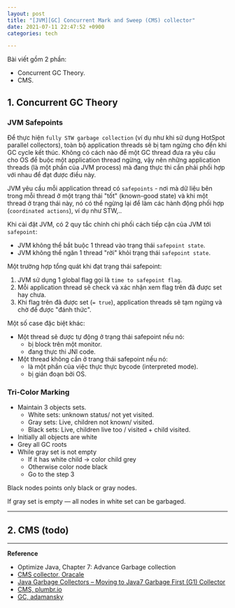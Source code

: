 ```yaml
---
layout: post
title: "[JVM][GC] Concurrent Mark and Sweep (CMS) collector"
date: 2021-07-11 22:47:52 +0900
categories: tech

---
```

Bài viết gồm 2 phần:
- Concurrent GC Theory.
- CMS.

## 1. Concurrent GC Theory

### JVM Safepoints
Để thực hiện `fully STW garbage collection` (ví dụ như khi sử dụng HotSpot parallel collectors), toàn bộ application threads sẽ bị tạm ngừng cho đến khi GC cycle kết thúc. Không có cách nào để một GC thread đưa ra yêu cầu cho OS để buộc một application thread ngừng, vậy nên những application threads (là một phần của JVM process) mà đang thực thi cần phải phối hợp với nhau để đạt được điều này. 

JVM yêu cầu mỗi application thread có `safepoints` - nơi mà dữ liệu bên trong mỗi thread ở một trạng thái "tốt" (known-good state) và khi một thread ở trạng thái này, nó có thể ngừng lại để làm các hành động phối hợp (`coordinated actions`), ví dụ như STW,..

Khi cài đặt JVM, có 2 quy tắc chính chi phối cách tiếp cận của JVM tới `safepoint`: 
- JVM không thể bắt buộc 1 thread vào trạng thái `safepoint state`.
- JVM không thể ngăn 1 thread "rời" khỏi trạng thái `safepoint state`.

Một trường hợp tổng quát khi đạt trạng thái safepoint:
1. JVM sử dụng 1 global flag gọi là `time to safepoint flag`.
2. Mỗi application thread sẽ check và xác nhận xem flag trên đã được set hay chưa.
3. Khi flag trên đã được set (`= true`), application threads sẽ tạm ngừng và chờ để được "đánh thức". 

Một số case đặc biệt khác:
- Một thread sẽ được tự động ở trạng thái safepoint nếu nó:
    - bị block trên một monitor.
    - đang thực thi JNI code.
- Một thread không cần ở trang thái safepoint nếu nó:
    - là một phần của việc thực thực bycode (interpreted mode).
    - bị gián đoạn bởi OS.

### Tri-Color Marking
- Maintain 3 objects sets.
    - White sets: unknown status/ not yet visited.
    - Gray sets: Live, children not known/ visited.
    - Black sets: Live, children live too / visited + child visited.
- Initially all objects are white
- Grey all GC roots
- While gray set is not empty
    - If it has white child → color child grey
    - Otherwise color node black
    - Go to the step 3

Black nodes points only black or gray nodes.

If gray set is empty — all nodes in white set can be garbaged.


---
## 2. CMS (todo)


---
**Reference**
- Optimize Java, Chapter 7: Advance Garbage collection
- [CMS collector, Oracale](https://docs.oracle.com/javase/8/docs/technotes/guides/vm/gctuning/cms.html)
- [Java Garbage Collectors – Moving to Java7 Garbage First (G1) Collector](https://www.slideshare.net/GurpreetSachdeva2/java-garbage-collectors-moving-to-java7-garbage-first-g1-collector)
- [CMS, plumbr.io](https://plumbr.io/handbook/garbage-collection-algorithms-implementations/concurrent-mark-and-sweep)
- [GC, adamansky](https://adamansky.bitbucket.io/slides/gc/index.html)
